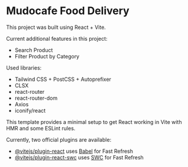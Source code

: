 # Mudocafe Food Delivery

This project was built using React + Vite.

Current additional features in this project:

- Search Product
- Filter Product by Category

Used libraries:

- Tailwind CSS + PostCSS + Autoprefixer
- CLSX
- react-router
- react-router-dom
- Axios
- iconify/react

This template provides a minimal setup to get React working in Vite with HMR and some ESLint rules.

Currently, two official plugins are available:

- [@vitejs/plugin-react](https://github.com/vitejs/vite-plugin-react/blob/main/packages/plugin-react/README.md) uses [Babel](https://babeljs.io/) for Fast Refresh
- [@vitejs/plugin-react-swc](https://github.com/vitejs/vite-plugin-react-swc) uses [SWC](https://swc.rs/) for Fast Refresh

